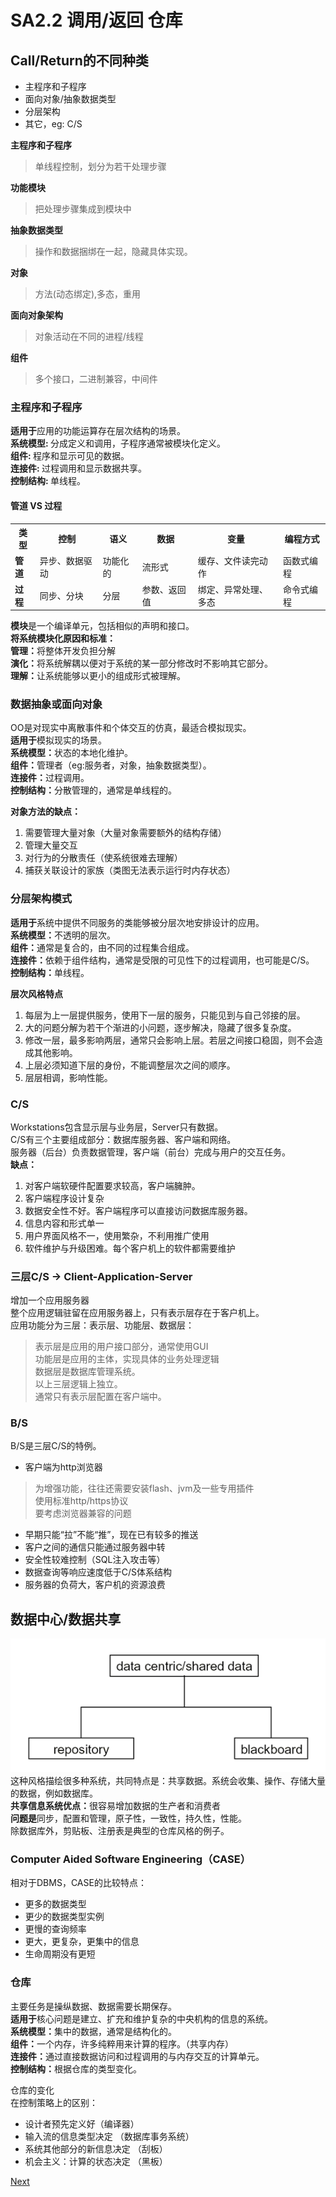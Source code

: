 # SA2.2  调用/返回 仓库  

## Call/Return的不同种类  

* 主程序和子程序  
* 面向对象/抽象数据类型  
* 分层架构  
* 其它，eg: C/S  

<b> 主程序和子程序</b>  
> 单线程控制，划分为若干处理步骤  

<b> 功能模块</b>  
> 把处理步骤集成到模块中  

<b> 抽象数据类型 </b>  
> 操作和数据捆绑在一起，隐藏具体实现。  

<b> 对象 </b>  
> 方法(动态绑定),多态，重用  

<b> 面向对象架构 </b>  
> 对象活动在不同的进程/线程  

<b> 组件</b>  
> 多个接口，二进制兼容，中间件  

### 主程序和子程序
<b>适用于</b>应用的功能运算存在层次结构的场景。  
<b>系统模型: </b>分成定义和调用，子程序通常被模块化定义。  
<b>组件: </b>程序和显示可见的数据。  
<b>连接件: </b>过程调用和显示数据共享。  
<b>控制结构: </b>单线程。  

#### 管道 VS 过程

<table>
<tr>
<th> 类型 </th><th> 控制 </th><th> 语义 </th><th> 数据 </th><th> 变量 </th><th> 编程方式 </th>
</tr>
<tr>
<td> <b>管道</b> </td><td> 异步、数据驱动 </td><td> 功能化的 </td><td> 流形式 </td><td> 缓存、文件读完动作 </td><td> 函数式编程 </td>
</tr>
<tr>
<td> <b>过程</b> </td><td> 同步、分块 </td><td> 分层 </td><td> 参数、返回值 </td><td> 绑定、异常处理、多态 </td><td> 命令式编程 </td>
</tr>
</table>

<b>模块</b>是一个编译单元，包括相似的声明和接口。  
<strong>将系统模块化原因和标准：</strong>  
<b>管理：</b>将整体开发负担分解  
<b>演化：</b>将系统解耦以便对于系统的某一部分修改时不影响其它部分。  
<b>理解：</b>让系统能够以更小的组成形式被理解。  

### 数据抽象或面向对象  

OO是对现实中离散事件和个体交互的仿真，最适合模拟现实。  
<b>适用于</b>模拟现实的场景。  
<b>系统模型：</b>状态的本地化维护。  
<b>组件：</b>管理者（eg:服务者，对象，抽象数据类型）。  
<b>连接件：</b>过程调用。  
<b>控制结构：</b>分散管理的，通常是单线程的。  

<b>对象方法的缺点：</b>  
1. 需要管理大量对象（大量对象需要额外的结构存储）  
2. 管理大量交互  
3. 对行为的分散责任（使系统很难去理解）  
4. 捕获关联设计的家族（类图无法表示运行时内存状态）  

### 分层架构模式  
<b>适用于</b>系统中提供不同服务的类能够被分层次地安排设计的应用。  
<b>系统模型：</b>不透明的层次。  
<b>组件：</b>通常是复合的，由不同的过程集合组成。  
<b>连接件：</b>依赖于组件结构，通常是受限的可见性下的过程调用，也可能是C/S。  
<b>控制结构：</b>单线程。  

<strong>层次风格特点</strong>  
1. 每层为上一层提供服务，使用下一层的服务，只能见到与自己邻接的层。  
2. 大的问题分解为若干个渐进的小问题，逐步解决，隐藏了很多复杂度。  
3. 修改一层，最多影响两层，通常只会影响上层。若层之间接口稳固，则不会造成其他影响。  
4. 上层必须知道下层的身份，不能调整层次之间的顺序。  
5. 层层相调，影响性能。  

### C/S  
Workstations包含显示层与业务层，Server只有数据。  
C/S有三个主要组成部分：数据库服务器、客户端和网络。  
服务器（后台）负责数据管理，客户端（前台）完成与用户的交互任务。  
<b>缺点：</b>  
1. 对客户端软硬件配置要求较高，客户端臃肿。  
2. 客户端程序设计复杂  
3. 数据安全性不好。客户端程序可以直接访问数据库服务器。  
4. 信息内容和形式单一  
5. 用户界面风格不一，使用繁杂，不利用推广使用  
6. 软件维护与升级困难。每个客户机上的软件都需要维护  

### 三层C/S -> Client-Application-Server  
增加一个应用服务器  
整个应用逻辑驻留在应用服务器上，只有表示层存在于客户机上。  
应用功能分为三层：表示层、功能层、数据层：  
> 表示层是应用的用户接口部分，通常使用GUI  
功能层是应用的主体，实现具体的业务处理逻辑  
数据层是数据库管理系统。  
以上三层逻辑上独立。  
通常只有表示层配置在客户端中。  

### B/S  
B/S是三层C/S的特例。  
* 客户端为http浏览器
> 为增强功能，往往还需要安装flash、jvm及一些专用插件  
使用标准http/https协议  
要考虑浏览器兼容的问题  

* 早期只能“拉”不能“推”，现在已有较多的推送  
* 客户之间的通信只能通过服务器中转  
* 安全性较难控制（SQL注入攻击等）  
* 数据查询等响应速度低于C/S体系结构  
* 服务器的负荷大，客户机的资源浪费

## 数据中心/数据共享  
![](images/dataCentric.PNG)  
这种风格描绘很多种系统，共同特点是：共享数据。系统会收集、操作、存储大量的数据，例如数据库。  
<b>共享信息系统优点：</b>很容易增加数据的生产者和消费者  
<b>问题是</b>同步，配置和管理，原子性，一致性，持久性，性能。  
除数据库外，剪贴板、注册表是典型的仓库风格的例子。  

### Computer Aided Software Engineering（CASE）
相对于DBMS，CASE的比较特点：
* 更多的数据类型  
* 更少的数据类型实例  
* 更慢的查询频率  
* 更大，更复杂，更集中的信息  
* 生命周期没有更短  

### 仓库  
主要任务是操纵数据、数据需要长期保存。  
<b>适用于</b>核心问题是建立、扩充和维护复杂的中央机构的信息的系统。  
<b>系统模型：</b>集中的数据，通常是结构化的。  
<b>组件：</b>一个内存，许多纯粹用来计算的程序。（共享内存）  
<b>连接件：</b>通过直接数据访问和过程调用的与内存交互的计算单元。  
<b>控制结构：</b>根据仓库的类型变化。

仓库的变化  
在控制策略上的区别：  
* 设计者预先定义好（编译器）  
* 输入流的信息类型决定 （数据库事务系统）  
* 系统其他部分的新信息决定 （刮板）  
* 机会主义：计算的状态决定 （黑板）  

[Next](https://github.com/fanzhonghao/study/blob/softwareArchitecture/2.3.md)  